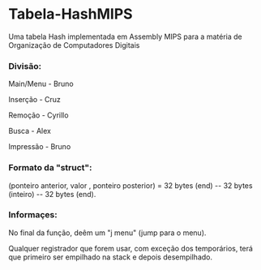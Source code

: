 # Tabela-HashMIPS
Uma tabela Hash implementada em Assembly MIPS para a matéria de Organização de Computadores Digitais

### Divisão:

Main/Menu - Bruno

Inserção - Cruz

Remoção - Cyrillo

Busca - Alex

Impressão - Bruno

### Formato da "struct":

(ponteiro anterior, valor , ponteiro posterior) = 32 bytes (end) -- 32 bytes (inteiro) -- 32 bytes (end).

### Informaçes:
No final da função, deêm um "j menu" (jump para o menu).

Qualquer registrador que forem usar, com exceção dos temporários, terá que primeiro ser empilhado na stack e depois desempilhado.

